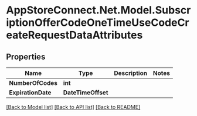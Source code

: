 # AppStoreConnect.Net.Model.SubscriptionOfferCodeOneTimeUseCodeCreateRequestDataAttributes

## Properties

Name | Type | Description | Notes
------------ | ------------- | ------------- | -------------
**NumberOfCodes** | **int** |  | 
**ExpirationDate** | **DateTimeOffset** |  | 

[[Back to Model list]](../README.md#documentation-for-models) [[Back to API list]](../README.md#documentation-for-api-endpoints) [[Back to README]](../README.md)

